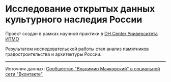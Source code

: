 # Исследование открытых данных культурного наследия России

Проект создан в рамках научной практики в [DH Center Университета ИТМО](http://dh.itmo.ru/)

Результатом исследовательской работы стал анализ памятников градостроительства и архитектуры России.

***
Источник данных: [Сообщество "Владимир Маяковский" в социальной сети "Вконтакте"](vk.com/public27179774) 
